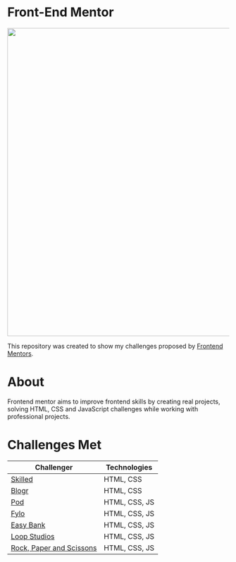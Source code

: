 # Front-End Mentor

<div center>
<img src="https://user-images.githubusercontent.com/98968823/172701817-c7a3c6b6-f675-412c-aa36-221c03038d08.svg" width="700px" />
  </div>

This repository was created to show my challenges proposed by [Frontend Mentors](https://www.frontendmentor.io).

<h1> About </h1>

<p>Frontend mentor aims to improve frontend skills by creating real projects, solving HTML, CSS and JavaScript challenges while working with professional projects.</p>

<h1> Challenges Met </h1>

|Challenger | Technologies|
|---|---|
|  [Skilled](https://github.com/belluzzojr/frontend-mentor-challenges/tree/main/website_skilled) | HTML, CSS |
|  [Blogr](https://github.com/belluzzojr/frontend-mentor-challenges/tree/main/website_blogr) | HTML, CSS |
|  [Pod](https://github.com/belluzzojr/frontend-mentor-challenges/tree/main/website_pod) | HTML, CSS, JS |
|  [Fylo](https://github.com/belluzzojr) | HTML, CSS, JS |
|  [Easy Bank](https://github.com/belluzzojr) | HTML, CSS, JS |
|  [Loop Studios](https://github.com/belluzzojr) | HTML, CSS, JS |
|  [Rock, Paper and Scissons](https://github.com/belluzzojr) | HTML, CSS, JS |

